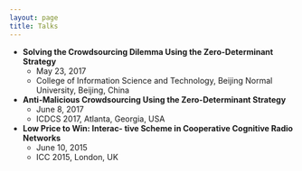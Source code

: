 ```yaml
---
layout: page
title: Talks
---
```


- **Solving the Crowdsourcing Dilemma Using the Zero-Determinant Strategy**
  - May 23, 2017
  - College of Information Science and Technology, Beijing Normal University, Beijing, China
- **Anti-Malicious Crowdsourcing Using the Zero-Determinant Strategy**
  - June 8, 2017
  - ICDCS 2017, Atlanta, Georgia, USA
- **Low Price to Win: Interac- tive Scheme in Cooperative Cognitive Radio Networks**
  - June 10, 2015
  - ICC 2015, London, UK
